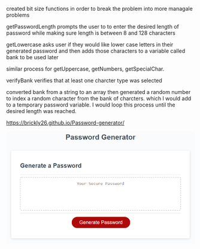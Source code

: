 created bit size functions in order to break the problem into more managale problems

getPasswordLength prompts the user to to enter the desired length of password while making sure length is between 8 and 128 characters

getLowercase asks user if they would like lower case letters in their generated password and then adds those characters to a variable called bank to be used later

similar process for getUppercase, getNumbers, getSpecialChar.

verifyBank verifies that at least one charcter type was selected

converted bank from a string to an array then generated a random number to index a random character from the bank of charcters. which I would add to a temporary password variable. I would loop this process until the desired length was reached.

https://brickly26.github.io/Password-generator/

![The Password Generator application displays a red button to "Generate Password".](./assets/image/03-javascript-homework-demo.png)